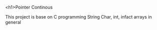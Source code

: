 \<h1>Pointer Continous</h1><br><p>This project is base on C programming String Char, int, infact arrays in general</p>
